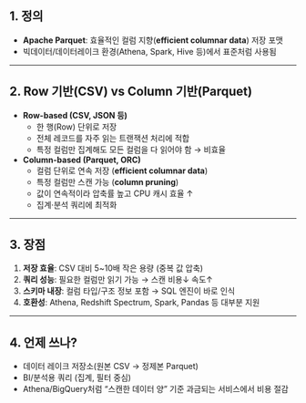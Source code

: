 ## 1. 정의

- **Apache Parquet**: 효율적인 컬럼 지향(**efficient columnar data**) 저장 포맷
- 빅데이터/데이터레이크 환경(Athena, Spark, Hive 등)에서 표준처럼 사용됨

---

## 2. Row 기반(CSV) vs Column 기반(Parquet)

- **Row-based (CSV, JSON 등)**
    - 한 행(Row) 단위로 저장
    - 전체 레코드를 자주 읽는 트랜잭션 처리에 적합
    - 특정 컬럼만 집계해도 모든 컬럼을 다 읽어야 함 → 비효율
- **Column-based (Parquet, ORC)**
    - 컬럼 단위로 연속 저장 (**efficient columnar data**)
    - 특정 컬럼만 스캔 가능 (**column pruning**)
    - 값이 연속적이라 압축률 높고 CPU 캐시 효율 ↑
    - 집계·분석 쿼리에 최적화

---

## 3. 장점

1. **저장 효율**: CSV 대비 5~10배 작은 용량 (중복 값 압축)
2. **쿼리 성능**: 필요한 컬럼만 읽기 가능 → 스캔 비용↓ 속도↑
3. **스키마 내장**: 컬럼 타입/구조 정보 포함 → SQL 엔진이 바로 인식
4. **호환성**: Athena, Redshift Spectrum, Spark, Pandas 등 대부분 지원

---

## 4. 언제 쓰나?

- 데이터 레이크 저장소(원본 CSV → 정제본 Parquet)
- BI/분석용 쿼리 (집계, 필터 중심)
- Athena/BigQuery처럼 “스캔한 데이터 양” 기준 과금되는 서비스에서 비용 절감
